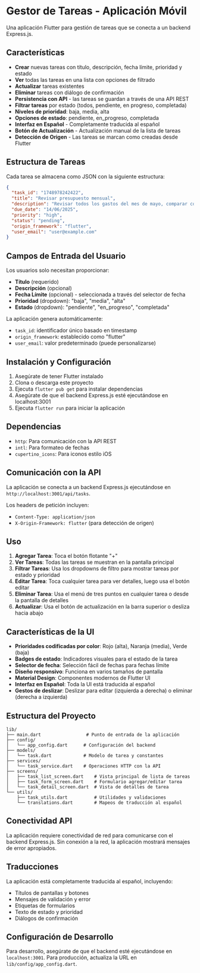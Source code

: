 # Gestor de Tareas - Aplicación Móvil

Una aplicación Flutter para gestión de tareas que se conecta a un backend Express.js.

## Características

- **Crear** nuevas tareas con título, descripción, fecha límite, prioridad y estado
- **Ver** todas las tareas en una lista con opciones de filtrado
- **Actualizar** tareas existentes
- **Eliminar** tareas con diálogo de confirmación
- **Persistencia con API** - las tareas se guardan a través de una API REST
- **Filtrar tareas** por estado (todos, pendiente, en progreso, completada)
- **Niveles de prioridad**: baja, media, alta
- **Opciones de estado**: pendiente, en_progreso, completada
- **Interfaz en Español** - Completamente traducida al español
- **Botón de Actualización** - Actualización manual de la lista de tareas
- **Detección de Origen** - Las tareas se marcan como creadas desde Flutter

## Estructura de Tareas

Cada tarea se almacena como JSON con la siguiente estructura:

```json
{
  "task_id": "1748978242422",
  "title": "Revisar presupuesto mensual",
  "description": "Revisar todos los gastos del mes de mayo, comparar con el presupuesto inicial y preparar informe para la reunión del viernes",
  "due_date": "14/06/2025",
  "priority": "high",
  "status": "pending",
  "origin_framework": "flutter",
  "user_email": "user@example.com"
}
```

## Campos de Entrada del Usuario

Los usuarios solo necesitan proporcionar:

- **Título** (requerido)
- **Descripción** (opcional)
- **Fecha Límite** (opcional) - seleccionada a través del selector de fecha
- **Prioridad** (dropdown): "baja", "media", "alta"
- **Estado** (dropdown): "pendiente", "en_progreso", "completada"

La aplicación genera automáticamente:

- `task_id`: identificador único basado en timestamp
- `origin_framework`: establecido como "flutter"
- `user_email`: valor predeterminado (puede personalizarse)

## Instalación y Configuración

1. Asegúrate de tener Flutter instalado
2. Clona o descarga este proyecto
3. Ejecuta `flutter pub get` para instalar dependencias
4. Asegúrate de que el backend Express.js esté ejecutándose en localhost:3001
5. Ejecuta `flutter run` para iniciar la aplicación

## Dependencias

- `http`: Para comunicación con la API REST
- `intl`: Para formateo de fechas
- `cupertino_icons`: Para iconos estilo iOS

## Comunicación con la API

La aplicación se conecta a un backend Express.js ejecutándose en `http://localhost:3001/api/tasks`.

Los headers de petición incluyen:

- `Content-Type: application/json`
- `X-Origin-Framework: flutter` (para detección de origen)

## Uso

1. **Agregar Tarea**: Toca el botón flotante "+"
2. **Ver Tareas**: Todas las tareas se muestran en la pantalla principal
3. **Filtrar Tareas**: Usa los dropdowns de filtro para mostrar tareas por estado y prioridad
4. **Editar Tarea**: Toca cualquier tarea para ver detalles, luego usa el botón editar
5. **Eliminar Tarea**: Usa el menú de tres puntos en cualquier tarea o desde la pantalla de detalles
6. **Actualizar**: Usa el botón de actualización en la barra superior o desliza hacia abajo

## Características de la UI

- **Prioridades codificadas por color**: Rojo (alta), Naranja (media), Verde (baja)
- **Badges de estado**: Indicadores visuales para el estado de la tarea
- **Selector de fecha**: Selección fácil de fechas para fechas límite
- **Diseño responsivo**: Funciona en varios tamaños de pantalla
- **Material Design**: Componentes modernos de Flutter UI
- **Interfaz en Español**: Toda la UI está traducida al español
- **Gestos de deslizar**: Deslizar para editar (izquierda a derecha) o eliminar (derecha a izquierda)

## Estructura del Proyecto

```
lib/
├── main.dart                 # Punto de entrada de la aplicación
├── config/
│   └── app_config.dart      # Configuración del backend
├── models/
│   └── task.dart            # Modelo de tarea y constantes
├── services/
│   └── task_service.dart    # Operaciones HTTP con la API
├── screens/
│   ├── task_list_screen.dart    # Vista principal de lista de tareas
│   ├── task_form_screen.dart    # Formulario agregar/editar tarea
│   └── task_detail_screen.dart  # Vista de detalles de tarea
└── utils/
    ├── task_utils.dart          # Utilidades y validaciones
    └── translations.dart        # Mapeos de traducción al español
```

## Conectividad API

La aplicación requiere conectividad de red para comunicarse con el backend Express.js. Sin conexión a la red, la aplicación mostrará mensajes de error apropiados.

## Traducciones

La aplicación está completamente traducida al español, incluyendo:

- Títulos de pantallas y botones
- Mensajes de validación y error
- Etiquetas de formularios
- Texto de estado y prioridad
- Diálogos de confirmación

## Configuración de Desarrollo

Para desarrollo, asegúrate de que el backend esté ejecutándose en `localhost:3001`. Para producción, actualiza la URL en `lib/config/app_config.dart`.
